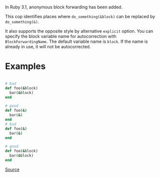 
In Ruby 3.1, anonymous block forwarding has been added.

This cop identifies places where `do_something(&block)` can be replaced
by `do_something(&)`.

It also supports the opposite style by alternative `explicit` option.
You can specify the block variable name for autocorrection with `BlockForwardingName`.
The default variable name is `block`. If the name is already in use, it will not be
autocorrected.

# Examples

```ruby

# bad
def foo(&block)
  bar(&block)
end

# good
def foo(&)
  bar(&)
end
# bad
def foo(&)
  bar(&)
end

# good
def foo(&block)
  bar(&block)
end
```

[Source](http://www.rubydoc.info/gems/rubocop/RuboCop/Cop/Naming/BlockForwarding)